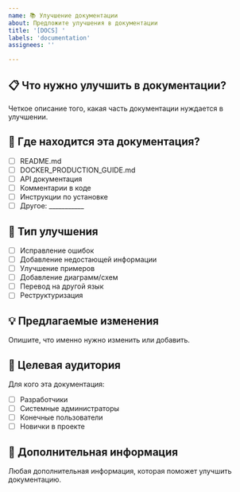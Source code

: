 ```yaml
---
name: 📚 Улучшение документации
about: Предложите улучшения в документации
title: '[DOCS] '
labels: 'documentation'
assignees: ''

---
```


## 📋 Что нужно улучшить в документации?
Четкое описание того, какая часть документации нуждается в улучшении.

## 📍 Где находится эта документация?
- [ ] README.md
- [ ] DOCKER_PRODUCTION_GUIDE.md
- [ ] API документация
- [ ] Комментарии в коде
- [ ] Инструкции по установке
- [ ] Другое: ___________

## 🎯 Тип улучшения
- [ ] Исправление ошибок
- [ ] Добавление недостающей информации
- [ ] Улучшение примеров
- [ ] Добавление диаграмм/схем
- [ ] Перевод на другой язык
- [ ] Реструктуризация

## 💡 Предлагаемые изменения
Опишите, что именно нужно изменить или добавить.

## 👥 Целевая аудитория
Для кого эта документация:
- [ ] Разработчики
- [ ] Системные администраторы
- [ ] Конечные пользователи
- [ ] Новички в проекте

## 📝 Дополнительная информация
Любая дополнительная информация, которая поможет улучшить документацию.
